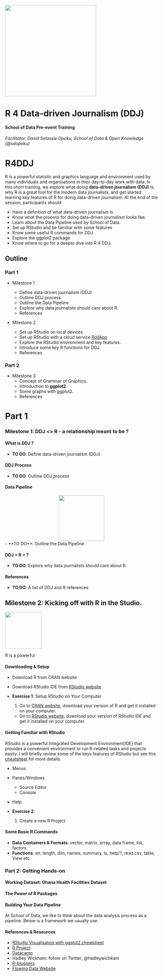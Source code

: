 <img src="images/scodalogo.png" width=300/>

# R 4 Data-driven Journalism (DDJ)
#### School of Data Pre-event Training
###### Facilitator: David Selassie Opoku, School of Data & Open Knowledge (@sdopoku)

# R4DDJ

R is a powerful statistic and graphics language and environment used by many individuals and organisations in their day-to-day work with data. In this short training, we explore what doing **data-driven journalism (DDJ)** is, why R is a great tool for the modern data journalists, and get started learning key features of R for doing data-driven journalism. At the end of the session, participants should:

- Have a definition of what data-driven journalism is
- Know what the process for doing data-driven journalism looks like.
- Learn about the Data Pipeline used by School of Data.
- Set up RStudio and be familiar with some features
- Know some useful R commands for DDJ
- Explore the ggplot2 package
- Know where to go for a deeper dive into R 4 DDJ.


## Outline

### Part 1
- Milestone 1
  - Define data-driven journalism (DDJ)
  - Outline DDJ process
  - Outline the Data Pipeline
  - Explore why data journalists should care about R.
  - References


- Milestone 2
  - Set up RStudio on local devices
  - Set up RStudio with a cloud service [RollApp](www.rollapp.com)
  - Explore the RStudio environment and key features.
  - Introduce some key R functions for DDJ.
  - References

### Part 2
- Milestone 3
  - Concept of Grammar of Graphics.
  - Introduction to **ggplot2**.
  - Some graphs with ggplot2.
  - References

# Part 1
### Milestone 1:  DDJ <> R - a relationship meant to be ?

#### What is DDJ ?
- **TO DO**: Define data-driven journalism (DDJ)


#### DDJ Process
- **TO DO**: Outline DDJ process

#### Data Pipeline
<div style="text-align:center">
<img src="images/data_pipeline_schoolofdata.png" width="150"></div>
- **TO DO**: Outline the Data Pipeline

#### DDJ + R = ?
- **TO DO**: Explore why data journalists should care about R.

#### References
- **TO DO**: A list of DDJ and R references

## Milestone 2: Kicking off with R in the Studio.
<img src="images/r_programming_language.png" width=120/>

R is a powerful

#### Downloading & Setup
  - Download R from CRAN website
  - Download RStudio IDE from [RStudio website](https://cran.r-project.org/)

  - **Exercise 1**: Setup  RStudio on Your Computer
    1. Go to [CRAN website](https://cran.r-project.org/), download your version of R and get it installed on your computer.
    - Go to [RStudio website](http://www.rstudio.com), download your version of RStudio IDE and get it installed on your computer.

#### Getting Familiar with RStudio
  RStudio is a powerful Integrated Development Environment(IDE) that provides a convenient environment to run R-related tasks and projects easily. I will briefly review some of the keys features of RStudio but see this [cheatsheet](http://www.rstudio.com/wp-content/uploads/2016/01/rstudio-IDE-cheatsheet.pdf) for more details.
  - Menus
  - Panes/Windows
    - Source Editor
    - Console
  - Help

  - **Exercise 2**:
    1. Create a new R Project

#### Some Basic R Commands
  - **Data Containers & Formats**: vector, matrix, array, data frame, list, factors.
  - **Functions**: str, length, dim, names, summary, ls, help/?, read.csv, table, View etc.

### Part 2: Getting Hands-on

#### Working Dataset: Ghana Health Facilities Dataset
#### The Power of R Packages
#### Building Your Data Pipeline
At School of Data, we like to think about the data analysis process as a pipeline. Below is a framework we usually use:

#### References & Resources
  - [RStudio Visualisation with ggplot2 cheatsheet](http://www.rstudio.com/wp-content/uploads/2015/12/ggplot2-cheatsheet-2.0.pdf)
  - [R Project](https://www.r-project.org/)
  - [Datacamp](https://www.datacamp.com/)
  - Hadley Wickham: follow on Twitter, @hadleywichkam
  - [R-bloggers](http://www.r-bloggers.com/)
  - [Flowing Data Website](www.flowingdata.com)
